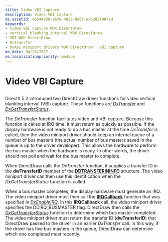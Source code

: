 ```yaml
---
title: Video VBI Capture
description: Video VBI Capture
ms.assetid: 40544838-8678-4832-8e6f-e96202f987ad
keywords:
- video VBI capture WDK DirectDraw
- vertical blanking interval WDK DirectDraw
- VBI WDK DirectDraw
- DxTransfer
- DxApi miniport drivers WDK DirectDraw , VBI capture
ms.date: 04/20/2017
ms.localizationpriority: medium
---
```


# Video VBI Capture


## <span id="ddk_video_vbi_capture_gg"></span><span id="DDK_VIDEO_VBI_CAPTURE_GG"></span>


DirectX 5.2 introduced two DirectDraw driver functions for video vertical blanking interval (VBI) capture. These functions are [*DxTransfer*](https://msdn.microsoft.com/library/windows/hardware/ff562887) and [*DxGetTransferStatus*](https://msdn.microsoft.com/library/windows/hardware/ff557438).

The *DxTransfer* function facilitates video and VBI capture. Because this function is called at IRQ time, it must return as quickly as possible. If the display hardware is not ready to do a bus master at the time *DxTransfer* is called, then the video miniport driver should keep an internal queue of a number of bus masters (the actual number of bus masters saved in the queue is up to the driver developer). This allows the hardware to perform the bus master when the hardware is ready. In other words, the driver should not poll and wait for the bus master to complete.

When DirectDraw calls the *DxTransfer* function, it supplies a transfer ID in the **dwTransferID** member of the [**DDTRANSFERININFO**](https://msdn.microsoft.com/library/windows/hardware/ff550356) structure. The video miniport driver can then use this identification when the *DxGetTransferStatus* function is called.

When a bus master completes, the display hardware must generate an IRQ. The video miniport driver must then call the [**IRQCallback**](https://msdn.microsoft.com/library/windows/hardware/ff568158) function that was specified in [*DxEnableIRQ*](https://msdn.microsoft.com/library/windows/hardware/ff557413). In this **IRQCallback** call, the video miniport driver specifies the DDIRQ\_BUSMASTER flag. DirectDraw then calls the [*DxGetTransferStatus*](https://msdn.microsoft.com/library/windows/hardware/ff557438) function to determine which bus master completed. The video miniport driver must return the transfer ID (**dwTransferID**) that DirectDraw passed to the driver in an earlier *DxTransfer* call. In this way, if the driver has five bus masters in the queue, DirectDraw can determine which one completed most recently.

 

 





